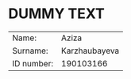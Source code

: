 # DUMMY TEXT
<!DOCTYPE html>
<html>
    <head></head>
    <body>
        <table>
            <tr>
                <td>Name:</td>
                <td>Aziza</td>
            </tr>
            <tr>
                <td>Surname:</td>
                <td>Karzhaubayeva</td>
            </tr>
            <tr>
                <td>ID number:</td>
                <td>190103166</td>
            </tr>
        </table></body>
</html>
